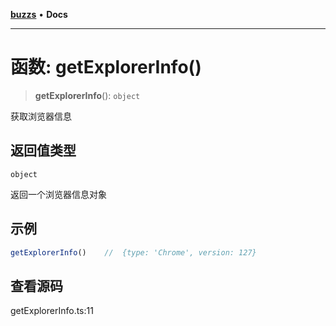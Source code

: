 [**buzzs**](../README.md) • **Docs**

***

# 函数: getExplorerInfo()

> **getExplorerInfo**(): `object`

获取浏览器信息

## 返回值类型

`object`

返回一个浏览器信息对象

## 示例

```ts
getExplorerInfo()    //  {type: 'Chrome', version: 127}
```

## 查看源码

getExplorerInfo.ts:11
